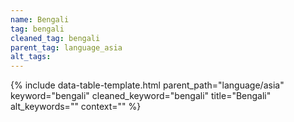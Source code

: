 ```yaml
---
name: Bengali
tag: bengali
cleaned_tag: bengali
parent_tag: language_asia
alt_tags: 
---
```


{% include data-table-template.html 
  parent_path="language/asia" 
  keyword="bengali" 
  cleaned_keyword="bengali" 
  title="Bengali"
  alt_keywords=""
  context=""
%}


